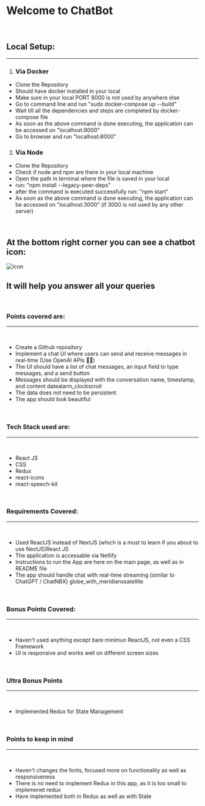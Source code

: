 # Welcome to ChatBot

<br>

## Local Setup:

---

1. ### Via Docker

- Clone the Repository
- Should have docker installed in your local
- Make sure in your local PORT 8000 is not used by anywhere else
- Go to command line and run "sudo docker-compose up --build"
- Wait till all the dependencies and steps are completed by docker-compose file
- As soon as the above command is done executing, the application can be accessed on "localhost:8000"
- Go to browser and run "localhost:8000"

2. ### Via Node

- Clone the Repository
- Check if node and npm are there in your local machine
- Open the path in terminal where the file is saved in your local
- run: "npm install --legacy-peer-deps"
- after the command is executed successfully run: "npm start"
- As soon as the above command is done executing, the application can be accessed on "localhost:3000" (if 3000 is not used by any other server)

<br>

## At the bottom right corner you can see a chatbot icon:

<img
            src="https://img.icons8.com/stickers/100/null/chatbot.png"
            alt="icon"
          />

## It will help you answer all your queries

<br>

### Points covered are:

---

<br>

- Create a Github repository
- Implement a chat UI where users can send and receive messages in real-time (Use OpenAI APIs 🤖🔐)
- The UI should have a list of chat messages, an input field to type messages, and a send button
- Messages should be displayed with the conversation name, timestamp, and content datealarm_clockscroll
- The data does not need to be persistent
- The app should look beautiful

<br>

### Tech Stack used are:

---

<br>

- React JS
- CSS
- Redux
- react-icons
- react-speech-kit

<br>

### Requirements Covered:

---

<br>

- Used ReactJS instead of NextJS (which is a must to learn if you about to use NextJS)React JS
- The application is accessable via Netlify
- Instructions to run the App are here on the main page, as well as in README file
- The app should handle chat with real-time streaming (similar to ChatGPT / ChatNBX) globe_with_meridianssatellite

<br>

### Bonus Points Covered:

---

<br>

- Haven't used anything except bare minimun ReactJS, not even a CSS Framework
- UI is responsive and works well on different screen sizes

<br>

### Ultra Bonus Points

---

<br>

- Implemented Redux for State Management

<br/>

### Points to keep in mind

---

<br>

- Haven't changes the fonts, focused more on functionality as well as responsiveness
- There is no need to implement Redux in this app, as it is too small to implemenet redux
- Have implemented both in Redux as well as with State
